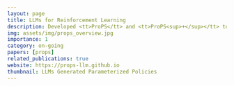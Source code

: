 ```yaml
---
layout: page
title: LLMs for Reinforcement Learning
description: Developed <tt>ProPS</tt> and <tt>ProPS<sup>+</sup></tt> to prompt LLMs for generating parameterized RL policies after linguistic and numerical reasoning. The iteratively improve through closed loop feedback to the LLM. Relevant contextual and semantic information about the task is also provided through prompting. Explored 15 different tasks and compared the results with state of the art RL methods. Currently working on finetuning to improve RL optimization capabilities of smaller sized LLMs.
img: assets/img/props_overview.jpg
importance: 1
category: on-going
papers: [props]
related_publications: true
website: https://props-llm.github.io
thumbnail: LLMs Generated Parameterized Policies
---
```


